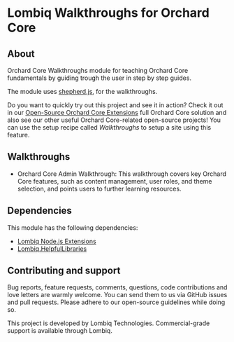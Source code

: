 # Lombiq Walkthroughs for Orchard Core

## About

Orchard Core Walkthroughs module for teaching Orchard Core fundamentals by guiding trough the user in step by step guides.

The module uses [shepherd.js](https://shepherdjs.dev/), for the walkthroughs.

Do you want to quickly try out this project and see it in action? Check it out in our [Open-Source Orchard Core Extensions](https://github.com/Lombiq/Open-Source-Orchard-Core-Extensions) full Orchard Core solution and also see our other useful Orchard Core-related open-source projects! You can use the setup recipe called _Walkthroughs_ to setup a site using this feature.

## Walkthroughs

- Orchard Core Admin Walkthrough: This walkthrough covers key Orchard Core features, such as content management, user roles, and theme selection, and points users to further learning resources.

## Dependencies

This module has the following dependencies:

- [Lombiq Node.js Extensions](https://github.com/Lombiq/NodeJs-Extensions)
- [Lombiq.HelpfulLibraries](https://github.com/Lombiq/Helpful-Libraries)

## Contributing and support

Bug reports, feature requests, comments, questions, code contributions and love letters are warmly welcome. You can send them to us via GitHub issues and pull requests. Please adhere to our open-source guidelines while doing so.

This project is developed by Lombiq Technologies. Commercial-grade support is available through Lombiq.
